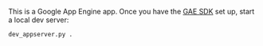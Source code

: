 This is a Google App Engine app. Once you have the [GAE
SDK](https://cloud.google.com/appengine/docs/standard/python/download) set up,
start a local dev server:

```
dev_appserver.py .
```
